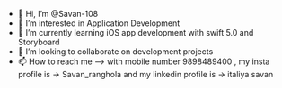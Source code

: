 - 👋 Hi, I’m @Savan-108
- 👀 I’m interested in Application Development
- 🌱 I’m currently learning iOS app development with swift 5.0 and Storyboard
- 💞️ I’m looking to collaborate on development projects
- 📫 How to reach me --> with mobile number 9898489400 , my insta profile is -> Savan_ranghola and my linkedin profile is -> italiya savan

<!---
Savan-108/Savan-108 is a ✨ special ✨ repository because its `README.md` (this file) appears on your GitHub profile.
You can click the Preview link to take a look at your changes.
--->
